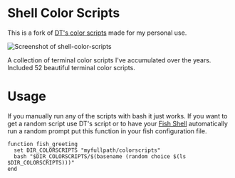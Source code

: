 # Shell Color Scripts
This is a fork of [DT's color scripts](https://gitlab.com/dwt1/shell-color-scripts/-/tree/master) made for my personal use.

![Screenshot of shell-color-scripts](https://gitlab.com/dwt1/dotfiles/raw/master/.screenshots/dotfiles12.png)

A collection of terminal color scripts I've accumulated over the years.
Included 52 beautiful terminal color scripts.

# Usage
If you manually run any of the scripts with bash it just works. If you want to get a random script use DT's script or to have your [Fish Shell](https://fishshell.com/) automatically run a random prompt put this function in your fish configuration file.

```fish
function fish_greeting
  set DIR_COLORSCRIPTS "myfullpath/colorscripts"
  bash "$DIR_COLORSCRIPTS/$(basename (random choice $(ls $DIR_COLORSCRIPTS)))"
end
```

